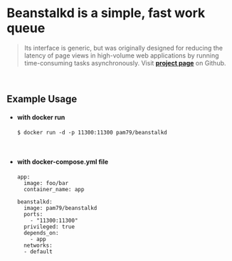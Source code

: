 # **Beanstalkd is a simple, fast work queue**

>Its interface is generic, but was originally designed for reducing the latency of page views in high-volume web applications by running time-consuming tasks asynchronously. Visit [**project page**](https://github.com/kr/beanstalkd) on Github.

&nbsp;
## Example Usage

* #### with docker run

  ```shell
  $ docker run -d -p 11300:11300 pam79/beanstalkd
  ```

&nbsp;
* #### with docker-compose.yml file

  ```shell
  app:
    image: foo/bar
    container_name: app  

  beanstalkd:
    image: pam79/beanstalkd
    ports:
      - "11300:11300"
    privileged: true
    depends_on:
      - app
    networks:
  	- default
  ```
